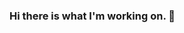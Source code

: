 ### Hi there is what I'm working on. 👋

<!--
**abdu3/abdu3** is a ✨ _special_ ✨ repository because its `README.md` (this file) appears on your GitHub profile.

Here are some ideas to get you started:

- 🔭 I’m currently working on ...web development
- 🌱 I’m currently learning ... software engineer and web development
- 👯 I’m looking to collaborate on ... javaScript
- 🤔 I’m looking for help with ... asp.net
- 💬 Ask me about ...anything
- 📫 How to reach me: ... [Twitter](https://twitter.com/Abdu3_q?s=09)
- 😄 Pronouns: ... He/Him
- ⚡ Fun fact: ... 
-->
